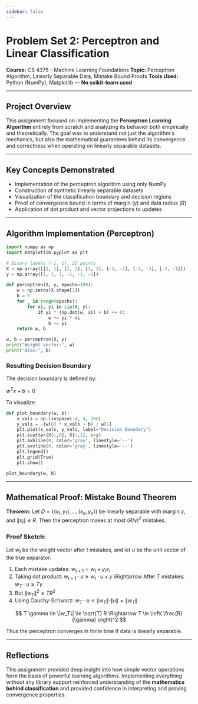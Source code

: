 ```yaml
---
sidebar: false
---
```


# Problem Set 2: Perceptron and Linear Classification

**Course:** CS 4375 - Machine Learning Foundations
**Topic:** Perceptron Algorithm, Linearly Separable Data, Mistake Bound Proofs
**Tools Used:** Python (NumPy), Matplotlib — **No scikit-learn used**

---

## Project Overview

This assignment focused on implementing the **Perceptron Learning Algorithm** entirely from scratch and analyzing its behavior both empirically and theoretically. The goal was to understand not just the algorithm's mechanics, but also the mathematical guarantees behind its convergence and correctness when operating on linearly separable datasets.

---

## Key Concepts Demonstrated

* Implementation of the perceptron algorithm using only NumPy
* Construction of synthetic linearly separable datasets
* Visualization of the classification boundary and decision regions
* Proof of convergence bound in terms of margin ($\gamma$) and data radius ($R$)
* Application of dot product and vector projections to updates

---

## Algorithm Implementation (Perceptron)

```python
import numpy as np
import matplotlib.pyplot as plt

# Binary labels {-1, 1}, 2D points
X = np.array([[1, 1], [2, 3], [3, 3], [-1, -2], [-2, -3], [-3, -1]])
y = np.array([1, 1, 1, -1, -1, -1])

def perceptron(X, y, epochs=100):
    w = np.zeros(X.shape[1])
    b = 0
    for _ in range(epochs):
        for xi, yi in zip(X, y):
            if yi * (np.dot(w, xi) + b) <= 0:
                w += yi * xi
                b += yi
    return w, b

w, b = perceptron(X, y)
print("Weight vector:", w)
print("Bias:", b)
```

### Resulting Decision Boundary

The decision boundary is defined by:

$w^T x + b = 0$

To visualize:

```python
def plot_boundary(w, b):
    x_vals = np.linspace(-4, 4, 100)
    y_vals = -(w[0] * x_vals + b) / w[1]
    plt.plot(x_vals, y_vals, label="Decision Boundary")
    plt.scatter(X[:,0], X[:,1], c=y)
    plt.axhline(0, color='gray', linestyle='--')
    plt.axvline(0, color='gray', linestyle='--')
    plt.legend()
    plt.grid(True)
    plt.show()

plot_boundary(w, b)
```

---

## Mathematical Proof: Mistake Bound Theorem

**Theorem:** Let $D = \{(x_1, y_1), \ldots, (x_n, y_n)\}$ be linearly separable with margin $\gamma$, and $\|x_i\| \le R$. Then the perceptron makes at most $(R/\gamma)^2$ mistakes.

### Proof Sketch:

Let $w_t$ be the weight vector after $t$ mistakes, and let $u$ be the unit vector of the true separator:

1. Each mistake updates: $w_{t+1} = w_t + y_i x_i$
2. Taking dot product: $w_{t+1} \cdot u \ge w_t \cdot u + \gamma$
   \Rightarrow After $T$ mistakes: $w_T \cdot u \ge T \gamma$
3. But $\|w_T\|^2 \le T R^2$
4. Using Cauchy-Schwarz: $w_T \cdot u \le \|w_T\| \cdot \|u\| = \|w_T\|$

$$
T \gamma \le \|w_T\| \le \sqrt{T} R \Rightarrow T \le \left( \frac{R}{\gamma} \right)^2
$$

Thus the perceptron converges in finite time if data is linearly separable.

---

## Reflections

This assignment provided deep insight into how simple vector operations form the basis of powerful learning algorithms. Implementing everything without any library support reinforced understanding of the **mathematics behind classification** and provided confidence in interpreting and proving convergence properties.
